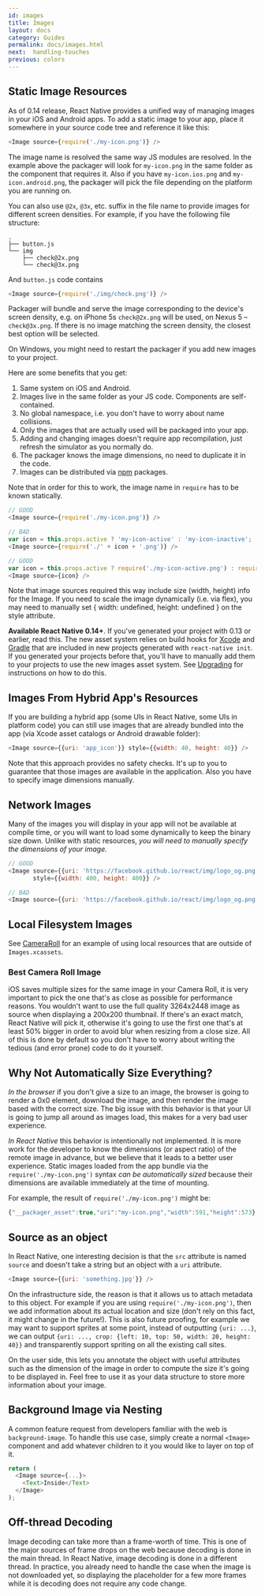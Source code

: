 ```yaml
---
id: images
title: Images
layout: docs
category: Guides
permalink: docs/images.html
next:  handling-touches
previous: colors
---
```


## Static Image Resources

As of 0.14 release, React Native provides a unified way of managing images in your iOS and Android apps. To add a static image to your app, place it somewhere in your source code tree and reference it like this:

```javascript
<Image source={require('./my-icon.png')} />
```

The image name is resolved the same way JS modules are resolved. In the example above the packager will look for `my-icon.png` in the same folder as the component that requires it. Also if you have `my-icon.ios.png` and `my-icon.android.png`, the packager will pick the file depending on the platform you are running on.

You can also use `@2x`, `@3x`, etc. suffix in the file name to provide images for different screen densities. For example, if you have the following file structure:

```
.
├── button.js
└── img
    ├── check@2x.png
    └── check@3x.png
```

And `button.js` code contains

```javascript
<Image source={require('./img/check.png')} />
```

Packager will bundle and serve the image corresponding to the device's screen density, e.g. on iPhone 5s `check@2x.png` will be used, on Nexus 5 – `check@3x.png`. If there is no image matching the screen density, the closest best option will be selected.

On Windows, you might need to restart the packager if you add new images to your project.

Here are some benefits that you get:

1. Same system on iOS and Android.
2. Images live in the same folder as your JS code. Components are self-contained.
3. No global namespace, i.e. you don't have to worry about name collisions.
4. Only the images that are actually used will be packaged into your app.
5. Adding and changing images doesn't require app recompilation, just refresh the simulator as you normally do.
6. The packager knows the image dimensions, no need to duplicate it in the code.
7. Images can be distributed via [npm](https://www.npmjs.com/) packages.

Note that in order for this to work, the image name in `require` has to be known statically.

```javascript
// GOOD
<Image source={require('./my-icon.png')} />

// BAD
var icon = this.props.active ? 'my-icon-active' : 'my-icon-inactive';
<Image source={require('./' + icon + '.png')} />

// GOOD
var icon = this.props.active ? require('./my-icon-active.png') : require('./my-icon-inactive.png');
<Image source={icon} />
```

Note that image sources required this way include size (width, height) info for the Image. If you need to scale the image dynamically (i.e. via flex), you may need to manually set { width: undefined, height: undefined } on the style attribute.

**Available React Native 0.14+**. If you've generated your project with 0.13 or earlier, read this. The new asset system relies on build hooks for [Xcode](https://github.com/facebook/react-native/pull/3523) and [Gradle](https://github.com/facebook/react-native/commit/9dc036d2b99e6233297c55a3490bfc308e34e75f) that are included in new projects generated with `react-native init`. If you generated your projects before that, you'll have to manually add them to your projects to use the new images asset system. See [Upgrading](/react-native/docs/upgrading.html) for instructions on how to do this.

## Images From Hybrid App's Resources

If you are building a hybrid app (some UIs in React Native, some UIs in platform code) you can still use images that are already bundled into the app (via Xcode asset catalogs or Android drawable folder):

```javascript
<Image source={{uri: 'app_icon'}} style={{width: 40, height: 40}} />
```

Note that this approach provides no safety checks. It's up to you to guarantee that those images are available in the application. Also you have to specify image dimensions manually.


## Network Images

Many of the images you will display in your app will not be available at compile time, or you will want to load some dynamically to keep the binary size down. Unlike with static resources, *you will need to manually specify the dimensions of your image.*

```javascript
// GOOD
<Image source={{uri: 'https://facebook.github.io/react/img/logo_og.png'}}
       style={{width: 400, height: 400}} />

// BAD
<Image source={{uri: 'https://facebook.github.io/react/img/logo_og.png'}} />
```

## Local Filesystem Images

See [CameraRoll](docs/cameraroll.html) for an example of
using local resources that are outside of `Images.xcassets`.

### Best Camera Roll Image

iOS saves multiple sizes for the same image in your Camera Roll, it is very important to pick the one that's as close as possible for performance reasons. You wouldn't want to use the full quality 3264x2448 image as source when displaying a 200x200 thumbnail. If there's an exact match, React Native will pick it, otherwise it's going to use the first one that's at least 50% bigger in order to avoid blur when resizing from a close size. All of this is done by default so you don't have to worry about writing the tedious (and error prone) code to do it yourself.

## Why Not Automatically Size Everything?

*In the browser* if you don't give a size to an image, the browser is going to render a 0x0 element, download the image, and then render the image based with the correct size. The big issue with this behavior is that your UI is going to jump all around as images load, this makes for a very bad user experience.

*In React Native* this behavior is intentionally not implemented. It is more work for the developer to know the dimensions (or aspect ratio) of the remote image in advance, but we believe that it leads to a better user experience. Static images loaded from the app bundle via the `require('./my-icon.png')` syntax *can be automatically sized* because their dimensions are available immediately at the time of mounting.

For example, the result of `require('./my-icon.png')` might be:

```javascript
{"__packager_asset":true,"uri":"my-icon.png","width":591,"height":573}
```

## Source as an object

In React Native, one interesting decision is that the `src` attribute is named `source` and doesn't take a string but an object with a `uri` attribute.

```javascript
<Image source={{uri: 'something.jpg'}} />
```

On the infrastructure side, the reason is that it allows us to attach metadata to this object. For example if you are using `require('./my-icon.png')`, then we add information about its actual location and size (don't rely on this fact, it might change in the future!). This is also future proofing, for example we may want to support sprites at some point, instead of outputting `{uri: ...}`, we can output `{uri: ..., crop: {left: 10, top: 50, width: 20, height: 40}}` and transparently support spriting on all the existing call sites.

On the user side, this lets you annotate the object with useful attributes such as the dimension of the image in order to compute the size it's going to be displayed in. Feel free to use it as your data structure to store more information about your image.

## Background Image via Nesting

A common feature request from developers familiar with the web is `background-image`. To handle this use case, simply create a normal `<Image>` component and add whatever children to it you would like to layer on top of it.

```javascript
return (
  <Image source={...}>
    <Text>Inside</Text>
  </Image>
);
```

## Off-thread Decoding

Image decoding can take more than a frame-worth of time. This is one of the major sources of frame drops on the web because decoding is done in the main thread. In React Native, image decoding is done in a different thread. In practice, you already need to handle the case when the image is not downloaded yet, so displaying the placeholder for a few more frames while it is decoding does not require any code change.
